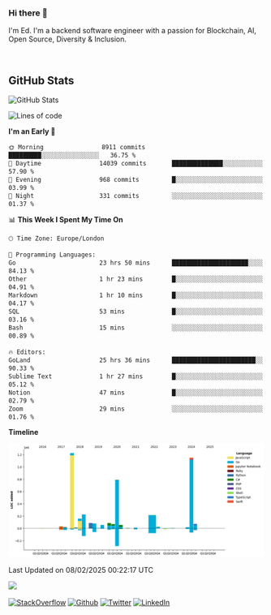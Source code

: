 ### Hi there 👋
 I'm Ed. I'm a backend software engineer with a passion for Blockchain, AI, Open Source, Diversity & Inclusion.

<br />

<h2>GitHub Stats</h2>
<p><img src="https://github-readme-stats.vercel.app/api?username=echarrod&amp;show_icons=true" alt="GitHub Stats"></p>

<!--START_SECTION:waka-->
![Lines of code](https://img.shields.io/badge/From%20Hello%20World%20I%27ve%20Written-4.6%20million%20lines%20of%20code-blue)

**I'm an Early 🐤** 

```text
🌞 Morning                8911 commits        █████████░░░░░░░░░░░░░░░░   36.75 % 
🌆 Daytime                14039 commits       ██████████████░░░░░░░░░░░   57.90 % 
🌃 Evening                968 commits         █░░░░░░░░░░░░░░░░░░░░░░░░   03.99 % 
🌙 Night                  331 commits         ░░░░░░░░░░░░░░░░░░░░░░░░░   01.37 % 
```


📊 **This Week I Spent My Time On** 

```text
🕑︎ Time Zone: Europe/London

💬 Programming Languages: 
Go                       23 hrs 50 mins      █████████████████████░░░░   84.13 % 
Other                    1 hr 23 mins        █░░░░░░░░░░░░░░░░░░░░░░░░   04.91 % 
Markdown                 1 hr 10 mins        █░░░░░░░░░░░░░░░░░░░░░░░░   04.17 % 
SQL                      53 mins             █░░░░░░░░░░░░░░░░░░░░░░░░   03.16 % 
Bash                     15 mins             ░░░░░░░░░░░░░░░░░░░░░░░░░   00.89 % 

🔥 Editors: 
GoLand                   25 hrs 36 mins      ███████████████████████░░   90.33 % 
Sublime Text             1 hr 27 mins        █░░░░░░░░░░░░░░░░░░░░░░░░   05.12 % 
Notion                   47 mins             █░░░░░░░░░░░░░░░░░░░░░░░░   02.79 % 
Zoom                     29 mins             ░░░░░░░░░░░░░░░░░░░░░░░░░   01.76 % 
```

**Timeline**

![Lines of Code chart](https://raw.githubusercontent.com/echarrod/echarrod/main/assets/bar_graph.png)


 Last Updated on 08/02/2025 00:22:17 UTC
<!--END_SECTION:waka-->

![](https://komarev.com/ghpvc/?username=echarrod)

<p>
<a href="https://stackoverflow.com/users/1014632/ech" target="_blank"><img alt="StackOverflow" src="https://img.shields.io/badge/-Stackoverflow-FE7A16?style=for-the-badge&logo=stack-overflow&logoColor=white" /></a> 
<a href="https://github.com/echarrod" target="_blank"><img alt="Github" src="https://img.shields.io/badge/GitHub-%2312100E.svg?&style=for-the-badge&logo=Github&logoColor=white" /></a> 
<a href="https://twitter.com/e_harrod" target="_blank"><img alt="Twitter" src="https://img.shields.io/badge/twitter-%231DA1F2.svg?&style=for-the-badge&logo=twitter&logoColor=white" /></a> 
<a href="https://www.linkedin.com/in/ed-harrod" target="_blank"><img alt="LinkedIn" src="https://img.shields.io/badge/linkedin-%230077B5.svg?&style=for-the-badge&logo=linkedin&logoColor=white" /></a>
